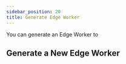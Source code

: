 ```yaml
---
sidebar_position: 20
title: Generate Edge Worker
---
```


You can generate an Edge Worker to <what>

## Generate a New Edge Worker

